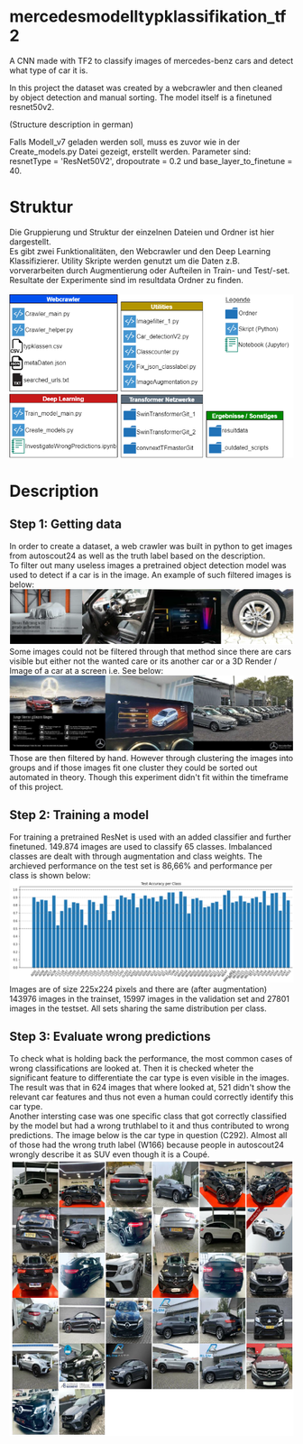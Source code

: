 # mercedesmodelltypklassifikation_tf2
A CNN made with TF2 to classify images of mercedes-benz cars and detect what type of car it is.

In this project the dataset was created by a webcrawler and then cleaned by object detection and manual sorting.
The model itself is a finetuned resnet50v2.

(Structure description in german)

Falls Modell_v7 geladen werden soll, muss es zuvor wie in der Create_models.py Datei gezeigt, erstellt werden. Parameter sind: resnetType = 'ResNet50V2', dropoutrate = 0.2 und base_layer_to_finetune = 40.

# Struktur
Die Gruppierung und Struktur der einzelnen Dateien und Ordner ist hier dargestellt. <br/>
Es gibt zwei Funktionalitäten, den Webcrawler und den Deep Learning Klassifizierer. Utility Skripte werden genutzt um die Daten z.B. vorverarbeiten durch Augmentierung oder Aufteilen in Train- und Test/-set. Resultate der Experimente sind im resultdata Ordner zu finden. <br/>
<br/>
![filtered images by algorithm](/doc_assets/ProjektStrukturDiagramm.drawio.png)

# Description
## Step 1: Getting data
In order to create a dataset, a web crawler was built in python to get images from autoscout24 as well as the truth label based on the description. <br/>
To filter out many useless images a pretrained object detection model was used to detect if a car is in the image. An example of such filtered images is below:
![filtered images by hand](/doc_assets/filteredImagesByAlgo.PNG)
<br/>
Some images could not be filtered through that method since there are cars visible but either not the wanted care or its another car or a 3D Render / Image of a car at a screen i.e. See below:
![Projekt Struktur Gruppierung](/doc_assets/filteredImagesByHand.PNG)
Those are then filtered by hand. However through clustering the images into groups and if those images fit one cluster they could be sorted out automated in theory. Though this experiment didn't fit within the timeframe of this project.
<br/>

## Step 2: Training a model
For training a pretrained ResNet is used with an added classifier and further finetuned. 149.874 images are used to classify 65 classes. Imbalanced classes are dealt with through augmentation and class weights.
The archieved performance on the test set is 86,66% and performance per class is shown below:
![accuracy metrics](/doc_assets/Accuracy.PNG)
Images are of size 225x224 pixels and there are (after augmentation) 143976 images in the trainset, 15997 images in the validation set and 27801 images in the testset. All sets sharing the same distribution per class.
<br/>

## Step 3: Evaluate wrong predictions
To check what is holding back the performance, the most common cases of wrong classifications are looked at. Then it is checked wheter the significant feature to differentiate the car type is even visible in the images. The result was that in 624 images that where looked at, 521 didn't show the relevant car features and thus not even a human could correctly identify this car type. <br/>
Another intersting case was one specific class that got correctly classified by the model but had a wrong truthlabel to it and thus contributed to wrong predictions. The image below is the car type in question (C292). Almost all of those had the wrong truth label (W166) because people in autoscout24 wrongly describe it as SUV even though it is a Coupé.
![Wrongly Classified images](/doc_assets/W166correctlyPredictedAsC292.PNG) 
